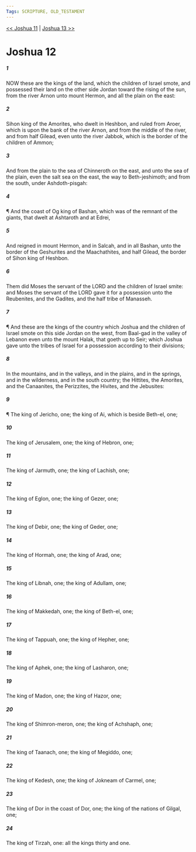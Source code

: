 ```yaml
---
Tags: SCRIPTURE, OLD_TESTAMENT
---
```


[<< Joshua 11](OLD_TESTAMENT/06_Joshua/Joshua_11.md) | [Joshua 13 >>](OLD_TESTAMENT/06_Joshua/Joshua_13.md)

# Joshua 12

##### 1

NOW these are the kings of the land, which the children of Israel smote, and possessed their land on the other side Jordan toward the rising of the sun, from the river Arnon unto mount Hermon, and all the plain on the east:

##### 2

Sihon king of the Amorites, who dwelt in Heshbon, and ruled from Aroer, which is upon the bank of the river Arnon, and from the middle of the river, and from half Gilead, even unto the river Jabbok, which is the border of the children of Ammon;

##### 3

And from the plain to the sea of Chinneroth on the east, and unto the sea of the plain, even the salt sea on the east, the way to Beth-jeshimoth; and from the south, under Ashdoth-pisgah:

##### 4

¶ And the coast of Og king of Bashan, which was of the remnant of the giants, that dwelt at Ashtaroth and at Edrei,

##### 5

And reigned in mount Hermon, and in Salcah, and in all Bashan, unto the border of the Geshurites and the Maachathites, and half Gilead, the border of Sihon king of Heshbon.

##### 6

Them did Moses the servant of the LORD and the children of Israel smite: and Moses the servant of the LORD gave it for a possession unto the Reubenites, and the Gadites, and the half tribe of Manasseh.

##### 7

¶ And these are the kings of the country which Joshua and the children of Israel smote on this side Jordan on the west, from Baal-gad in the valley of Lebanon even unto the mount Halak, that goeth up to Seir; which Joshua gave unto the tribes of Israel for a possession according to their divisions;

##### 8

In the mountains, and in the valleys, and in the plains, and in the springs, and in the wilderness, and in the south country; the Hittites, the Amorites, and the Canaanites, the Perizzites, the Hivites, and the Jebusites:

##### 9

¶ The king of Jericho, one; the king of Ai, which is beside Beth-el, one;

##### 10

The king of Jerusalem, one; the king of Hebron, one;

##### 11

The king of Jarmuth, one; the king of Lachish, one;

##### 12

The king of Eglon, one; the king of Gezer, one;

##### 13

The king of Debir, one; the king of Geder, one;

##### 14

The king of Hormah, one; the king of Arad, one;

##### 15

The king of Libnah, one; the king of Adullam, one;

##### 16

The king of Makkedah, one; the king of Beth-el, one;

##### 17

The king of Tappuah, one; the king of Hepher, one;

##### 18

The king of Aphek, one; the king of Lasharon, one;

##### 19

The king of Madon, one; the king of Hazor, one;

##### 20

The king of Shimron-meron, one; the king of Achshaph, one;

##### 21

The king of Taanach, one; the king of Megiddo, one;

##### 22

The king of Kedesh, one; the king of Jokneam of Carmel, one;

##### 23

The king of Dor in the coast of Dor, one; the king of the nations of Gilgal, one;

##### 24

The king of Tirzah, one: all the kings thirty and one.
